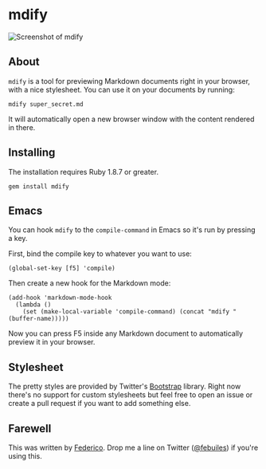 mdify
=====

![Screenshot of mdify](http://cl.ly/362v3j1o3i331i2O0b1U/Screen%20Shot%202011-11-28%20at%207.50.13%20PM.png)

About
-----
`mdify` is a tool for previewing Markdown documents right in your browser, with a nice stylesheet.
You can use it on your documents by running:

    mdify super_secret.md

It will automatically open a new browser window with the content rendered in there.

Installing
----
The installation requires Ruby 1.8.7 or greater.

    gem install mdify

Emacs
----
You can hook `mdify` to the `compile-command` in Emacs so it's run by pressing a
key.

First, bind the compile key to whatever you want to use:

    (global-set-key [f5] 'compile)

Then create a new hook for the Markdown mode:

    (add-hook 'markdown-mode-hook
      (lambda ()
        (set (make-local-variable 'compile-command) (concat "mdify " (buffer-name)))))

Now you can press F5 inside any Markdown document to automatically preview it in your browser.

Stylesheet
----
The pretty styles are provided by Twitter's [Bootstrap](http://twitter.github.com/bootstrap/)
library. Right now there's no support for custom stylesheets but feel free to open an issue or
create a pull request if you want to add something else.

Farewell
----
This was written by [Federico](http://mheroin.com). Drop me a line on Twitter
([@febuiles](http://twitter.com/febuiles)) if you're using this.
